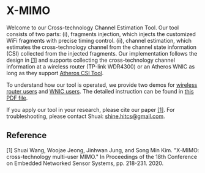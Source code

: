 # X-MIMO
Welcome to our Cross-technology Channel Estimation Tool. Our tool consists of two parts: (i), fragments injection, which injects the customized WiFi fragments with precise timing control. (ii), channel estimation, which estimates the cross-technology channel from the channel state information (CSI) collected from the injected fragments. Our implementation follows the design in [[1]](#1) and supports collecting the cross-technology channel information at a wireless router (TP-link WDR4300) or an Atheros WNIC as long as they support [Atheros CSI Tool](https://wands.sg/research/wifi/AtherosCSI/). 

To understand how our tool is operated, we provide two demos for [wireless router users](https://youtu.be/zoNW761Damo) and [WNIC users](https://youtu.be/HPsjK79-gDY). The detailed instruction can be found in [this PDF file](https://github.com/smilelabkaist/X-MIMO/blob/master/Cross_technology_Channel_Estimation_Tool_User_Guide.pdf). 

If you apply our tool in your research, please cite our paper [[1]](#1). For troubleshooting, please contact Shuai: shine.hitcs@gmail.com. 

## Reference
<a id="1">[1]</a> 
Shuai Wang, Woojae Jeong, Jinhwan Jung, and Song Min Kim. "X-MIMO: cross-technology multi-user MIMO." In Proceedings of the 18th Conference on Embedded Networked Sensor Systems, pp. 218-231. 2020.

